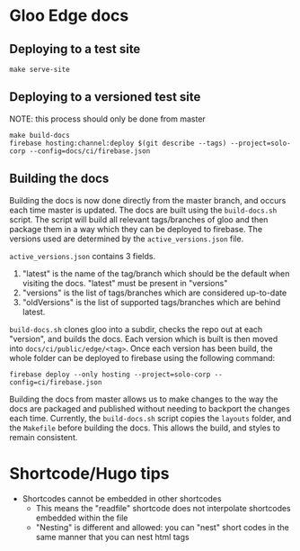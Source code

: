 # Gloo Edge docs

## Deploying to a test site

```
make serve-site
```

## Deploying to a versioned test site

NOTE: this process should only be done from master

```
make build-docs
firebase hosting:channel:deploy $(git describe --tags) --project=solo-corp --config=docs/ci/firebase.json
```

## Building the docs

Building the docs is now done directly from the master branch, and occurs each time master is updated.
The docs are built using the `build-docs.sh` script. The script will build all relevant tags/branches of gloo
and then package them in a way which they can be deployed to firebase. The versions used are determined by the 
`active_versions.json` file.

`active_versions.json` contains 3 fields.
  1. "latest" is the name of the tag/branch which should be the default when visiting the docs. "latest" must
  be present in "versions"
  2. "versions" is the list of tags/branches which are considered up-to-date
  3. "oldVersions" is the list of supported tags/branches which are behind latest.

`build-docs.sh` clones gloo into a subdir, checks the repo out at each "version", and builds the docs. Each version
which is built is then moved into `docs/ci/public/edge/<tag>`. Once each version has been build, the whole folder can
be deployed to firebase using the following command:

`firebase deploy --only hosting --project=solo-corp --config=ci/firebase.json`

Building the docs from master allows us to make changes to the way the docs are packaged and published without 
needing to backport the changes each time. Currently, the `build-docs.sh` script copies the `layouts` folder, and the
`Makefile` before building the docs. This allows the build, and styles to remain consistent.


# Shortcode/Hugo tips
- Shortcodes cannot be embedded in other shortcodes
  - This means the "readfile" shortcode does not interpolate shortcodes embedded within the file
  - "Nesting" is different and allowed: you can "nest" short codes in the same manner that you can nest html tags
